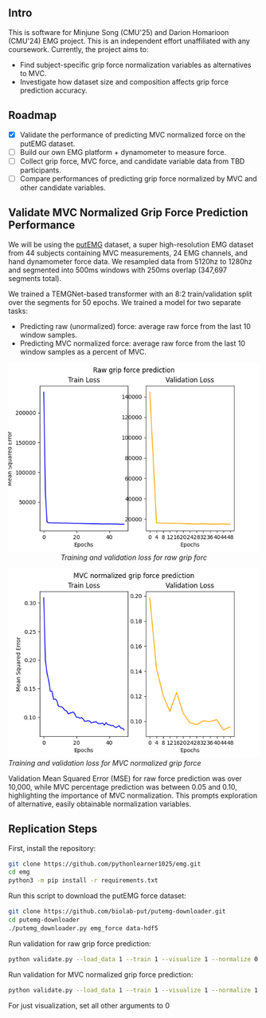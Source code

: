 ## Intro

This is software for Minjune Song (CMU'25) and Darion Homarioon (CMU'24) EMG project. This is an independent effort unaffiliated with any coursework. Currently, the project aims to:
- Find subject-specific grip force normalization variables as alternatives to MVC.
- Investigate how dataset size and composition affects grip force prediction accuracy.

## Roadmap

- [x] Validate the performance of predicting MVC normalized force on the putEMG dataset.
- [ ] Build our own EMG platform + dynamometer to measure force.
- [ ] Collect grip force, MVC force, and candidate variable data from TBD participants.
- [ ] Compare performances of predicting grip force normalized by MVC and other candidate variables.

## Validate MVC Normalized Grip Force Prediction Performance

We will be using the [putEMG](https://biolab.put.poznan.pl/putemg-dataset/) dataset, a super high-resolution EMG dataset from 44 subjects containing MVC measurements, 24 EMG channels, and hand dynamometer force data. We resampled data from 5120hz to 1280hz and segmented into 500ms windows with 250ms overlap (347,697 segments total).

We trained a TEMGNet-based transformer with an 8:2 train/validation split over the segments for 50 epochs. We trained a model for two separate tasks:
- Predicting raw (unormalized) force: average raw force from the last 10 window samples.
- Predicting MVC normalized force: average raw force from the last 10 window samples as a percent of MVC.

<p align="center">
  <img src="https://github.com/pythonlearner1025/emg/blob/main/raw_grip.png">
  <br>
  <em>Training and validation loss for raw grip forc</em>
</p>

![NORMGRIP](https://github.com/pythonlearner1025/emg/blob/main/norm_grip.png)
*Training and validation loss for MVC normalized grip force*

Validation Mean Squared Error (MSE) for raw force prediction was over 10,000, while MVC percentage prediction was between 0.05 and 0.10, highlighting the importance of MVC normalization. This prompts exploration of alternative, easily obtainable normalization variables.

## Replication Steps

First, install the repository:

```bash
git clone https://github.com/pythonlearner1025/emg.git
cd emg
python3 -m pip install -r requirements.txt
```

Run this script to download the putEMG force dataset:

```bash
git clone https://github.com/biolab-put/putemg-downloader.git
cd putemg-downloader
./putemg_downloader.py emg_force data-hdf5
```

Run validation for raw grip force prediction:

```bash
python validate.py --load_data 1 --train 1 --visualize 1 --normalize 0
```

Run validation for MVC normalized grip force prediction:

```bash
python validate.py --load_data 1 --train 1 --visualize 1 --normalize 1
```

For just visualization, set all other arguments to 0